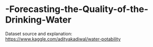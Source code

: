 # -Forecasting-the-Quality-of-the-Drinking-Water
Dataset source and explanation: https://www.kaggle.com/adityakadiwal/water-potability

